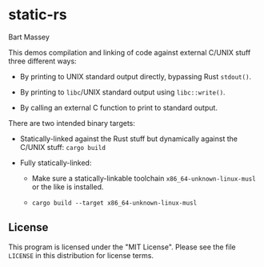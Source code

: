 # static-rs
Bart Massey

This demos compilation and linking of code against external
C/UNIX stuff three different ways:

* By printing to UNIX standard output directly, bypassing
  Rust `stdout()`.

* By printing to `libc`/UNIX standard output using
  `libc::write()`.

* By calling an external C function to print to standard
  output.

There are two intended binary targets:

* Statically-linked against the Rust stuff but dynamically
  against the C/UNIX stuff: `cargo build`

* Fully statically-linked:

     * Make sure a statically-linkable toolchain
     `x86_64-unknown-linux-musl` or the like is installed.

     * `cargo build --target x86_64-unknown-linux-musl`

## License

This program is licensed under the "MIT License". Please see
the file `LICENSE` in this distribution for license terms.
